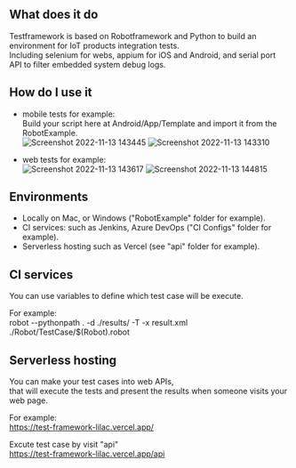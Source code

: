 ## What does it do
Testframework is based on Robotframework and Python to build an environment for IoT products integration tests.  
Including selenium for webs, appium for iOS and Android, and serial port API to filter embedded system debug logs.

## How do I use it
- mobile tests for example:  
Build your script here at Android/App/Template and import it from the RobotExample.  
![Screenshot 2022-11-13 143445](https://user-images.githubusercontent.com/98958185/201509124-12264a1c-46c9-4cae-9a4c-f5a11e437321.png)
![Screenshot 2022-11-13 143310](https://user-images.githubusercontent.com/98958185/201509077-f32ea556-e6fe-4701-9591-888bea58b330.png)

- web tests for example:  
![Screenshot 2022-11-13 143617](https://user-images.githubusercontent.com/98958185/201509185-e6a0a872-68c9-4801-b33d-8d59cbbb542a.png)
![Screenshot 2022-11-13 144815](https://user-images.githubusercontent.com/98958185/201509552-62ccebad-1924-4fe8-a13b-769744c3f564.png)


## Environments
- Locally on Mac, or Windows ("RobotExample" folder for example).
- CI services: such as Jenkins, Azure DevOps ("CI Configs" folder for example).
- Serverless hosting such as Vercel (see "api" folder for example).


## CI services
You can use variables to define which test case will be execute.

For example:   
robot --pythonpath . -d ./results/ -T -x result.xml ./Robot/TestCase/$(Robot).robot


## Serverless hosting
You can make your test cases into web APIs,  
that will execute the tests and present the results when someone visits your web page.

For example:  
https://test-framework-lilac.vercel.app/

Excute test case by visit "api"  
https://test-framework-lilac.vercel.app/api

